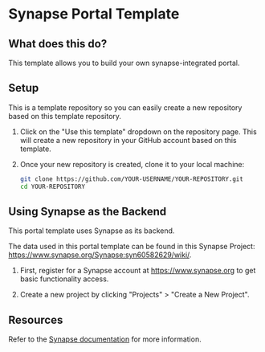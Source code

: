# Synapse Portal Template

## What does this do?

This template allows you to build your own synapse-integrated portal.

## Setup

This is a template repository so you can easily create a new repository based on this template repository.

1. Click on the "Use this template" dropdown on the repository page. This will create a new repository in your GitHub account based on this template.

2. Once your new repository is created, clone it to your local machine:
   ```bash
   git clone https://github.com/YOUR-USERNAME/YOUR-REPOSITORY.git
   cd YOUR-REPOSITORY
   ```

## Using Synapse as the Backend

This portal template uses Synapse as its backend.

The data used in this portal template can be found in this Synapse Project: https://www.synapse.org/Synapse:syn60582629/wiki/.

1. First, register for a Synapse account at https://www.synapse.org to get basic functionality access.

2. Create a new project by clicking "Projects" > "Create a New Project".

## Resources

Refer to the [Synapse documentation](https://help.synapse.org/docs/) for more information.
